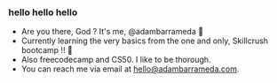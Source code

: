 ### hello hello hello

- Are you there, God ? It's me, @adambarrameda 🤗
- Currently learning the very basics from the one and only, Skillcrush bootcamp !! 🎉
- Also freecodecamp and CS50. I like to be thorough.
- You can reach me via email at hello@adambarrameda.com.

<!---
adambarrameda/adambarrameda is a ✨ special ✨ repository because its `README.md` (this file) appears on your GitHub profile.
You can click the Preview link to take a look at your changes.
--->
